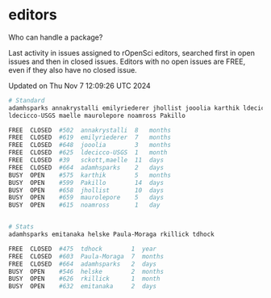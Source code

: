 # editors

Who can handle a package?

Last activity in issues assigned to rOpenSci editors, searched first in open
issues and then in closed issues. Editors with no open issues are FREE, even if
they also have no closed issue.


Updated on Thu Nov 7 12:09:26 UTC 2024

```bash
# Standard
adamhsparks annakrystalli emilyriederer jhollist jooolia karthik ldecicco
ldecicco-USGS maelle maurolepore noamross Pakillo

FREE  CLOSED  #502  annakrystalli  8   months
FREE  CLOSED  #619  emilyriederer  7   months
FREE  CLOSED  #648  jooolia        3   months
FREE  CLOSED  #625  ldecicco-USGS  1   month
FREE  CLOSED  #39   sckott,maelle  11  days
FREE  CLOSED  #664  adamhsparks    2   days
BUSY  OPEN    #575  karthik        5   months
BUSY  OPEN    #599  Pakillo        14  days
BUSY  OPEN    #658  jhollist       10  days
BUSY  OPEN    #659  maurolepore    5   days
BUSY  OPEN    #615  noamross       1   day


# Stats
adamhsparks emitanaka helske Paula-Moraga rkillick tdhock

FREE  CLOSED  #475  tdhock        1  year
FREE  CLOSED  #603  Paula-Moraga  7  months
FREE  CLOSED  #664  adamhsparks   2  days
BUSY  OPEN    #546  helske        2  months
BUSY  OPEN    #626  rkillick      1  month
BUSY  OPEN    #632  emitanaka     2  days
```
